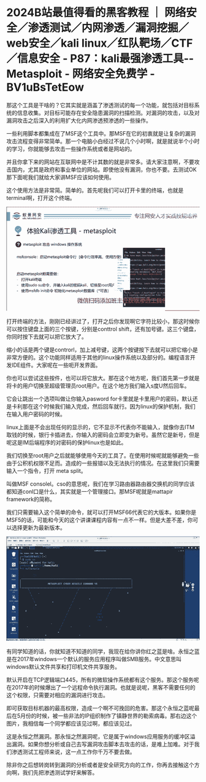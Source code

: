 # 2024B站最值得看的黑客教程 ｜ 网络安全／渗透测试／内网渗透／漏洞挖掘／web安全／kali linux／红队靶场／CTF／信息安全 - P87：kali最强渗透工具--Metasploit - 网络安全免费学 - BV1uBsTetEow

那这个工具是干啥的？它其实就是涵盖了渗透测试的每一个功能，就包括对目标系统的信息收集。对目标可能存在安全隐患漏洞的扫描检测。对漏洞的攻击，以及对漏洞攻击之后深入的利用扩大化内网渗透预渗透的一些操作。

一些利用脚本都集成在了MSF这个工具中。那MSF在它的初衷就是让复杂的漏洞攻击流程变得非常简单。那一个电脑小白经过不说几个小时啊，就是就说半个小时的学习，你就能够去攻击一些操作系统或者是网站的。

并且你拿下来的网站在互联网中是不计其数的就是非常多。请大家注意啊，不要攻击国内，尤其是政府和事业单位的网站。即使他没有漏洞，你也不要。去测试OK那下面呢我们就给大家讲MSF应该如何使用。

这个使用方法是非常简。简单的。首先呢我们可以打开卡里的终端，也就是terminal啊，打开这个终端。

![](img/4d14dffcb237eeb03eabaabeb47c31f5_1.png)

打开终端的方法，刚刚已经讲过了，打开之后你发现啊它字符比较小，那这时候你可以按住键盘上面的三个按键，分别是conttrol shift，还有加号键。这三个键盘，你同时按下去就可以把它放大了。

缩小的话是两个键是controrl，加上减号键，这两个按键按下去就可以把它缩小是非常方便的。这个功能同样适用于其他的linux操作系统以及部分的。编程语言开发IDE组件。大家呢在一些呃开发界面。

你也可以尝试这些按件，也可以将它放大。那在这个地方呢，我们首先第一步就是将卡的用户切换至超级管理员root用户。在这个地方我们输入s度U然后回车。

它会让跳出一个选项叫做让你输入pasword for卡里就是卡里用户的密码，默认还是卡利那在这个时候我们输入完成，然后回车就行。因为linux的保护机制，我们在输入用户密码的时候。

linux上面是不会出现任何的显示的，它不显示不代表你不能输入，就像你去ITM取钱的时候，银行卡插进去，你输入的密码会立即变为新号。虽然它是新号，但是呢这是IM后端程序的对密码的保护linux也是如此。

我们切换至root用户之后就能够使用今天的工具了。在使用时候呢就能够避免一些由于公积机权限不足而。造成的一些报错以及无法执行的情况。在这里我们只需要输入一个指令，打开 meta split。

叫做MSF consolel。cso的意思呢，我们在学习路由器路由器交换机的同学应该都知道conl口是什么，其实就是一个管理接口。那MSF呢就是mattapir framework的简称。

我们只需要输入这个简单的命令，就可以打开MSF66代表它的大版本。如果你是MSF5的话，可能和今天的这个讲课课程内容有一点不一样。但是大差不差，你可以选择更新为最新版本。



![](img/4d14dffcb237eeb03eabaabeb47c31f5_3.png)

有同学知道的话，你就知道不知道的同学，我现在给你讲你红之蓝是啥。永恒之蓝是在2017年windows一个默认的服务应用程序叫做SMB服务。中文意思叫windows默认文件共享和打印机文件共享服务。

默认开启在TCP逻辑端口445，所有的微软操作系统都有这个服务。那这个服务呢在2017年的时候爆出了一个远程命令执行漏洞。也就是说呢，黑客不需要任何的这个权限，只需要对相应的漏洞进行攻击。

即可获取目标机器的最高权限，造成一个啊不可挽回的危害。那这个永恒之蓝呢最后在5月份的时候，被一些非法的IP组织制作了镇静世界的勒索病毒。那右边这个图片，我相信每一个同学都应该见过啊，都应该见过。

这是永恒之然漏洞。那永恒之然漏洞呢，它是属于windows应用服务的缓冲区溢出漏洞。如果你想分析或自己去写漏洞攻击脚本去攻击的话，是难上加难。对于我们渗透测试工程师来说，这一点工作你千万不要去做。

除非你之后想转岗转到漏洞的分析或者是安全研究方向的工作，你再去接触这个方向啊，我们先把渗透测试学好来解答。

